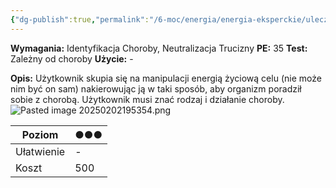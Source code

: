 ```yaml
---
{"dg-publish":true,"permalink":"/6-moc/energia/energia-eksperckie/uleczenie-choroby/","dgPassFrontmatter":true}
---
```


**Wymagania:** Identyfikacja Choroby, Neutralizacja Trucizny
**PE:** 35
**Test:** Zależny od choroby
**Użycie:** -

**Opis:** Użytkownik skupia się na manipulacji energią życiową celu (nie może nim być on sam) nakierowując ją w taki sposób, aby organizm poradził sobie z chorobą. Użytkownik musi znać rodzaj i działanie choroby.
![Pasted image 20250202195354.png](/img/user/6%20Obrazy/Pasted%20image%2020250202195354.png)

| Poziom     | ●●● |
| ---------- | --- |
| Ułatwienie | -   |
| Koszt      | 500 |